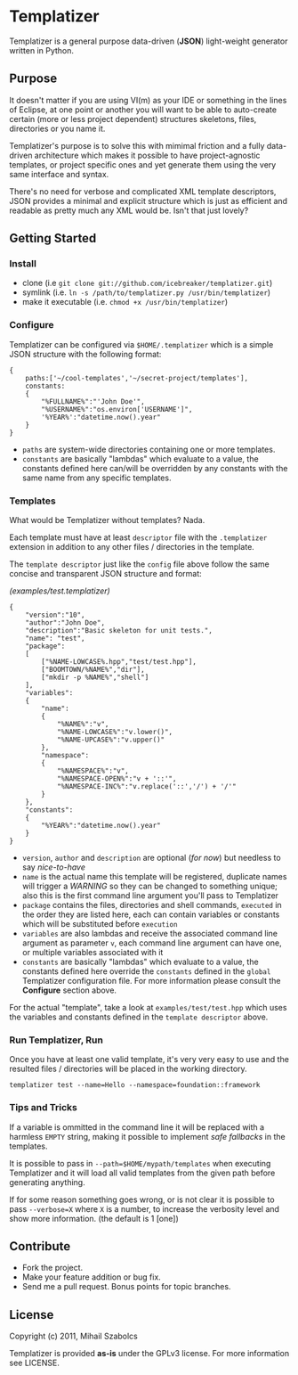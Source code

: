 Templatizer
===========
Templatizer is a general purpose data-driven (**JSON**) light-weight generator written in Python.

Purpose
-------
It doesn't matter if you are using VI(m) as your IDE or something in the lines of Eclipse, at one point
or another you will want to be able to auto-create certain (more or less project dependent) structures 
skeletons, files, directories or you name it.

Templatizer's purpose is to solve this with mimimal friction and a fully data-driven architecture which
makes it possible to have project-agnostic templates, or project specific ones and yet generate them
using the very same interface and syntax.

There's no need for verbose and complicated XML template descriptors, 
JSON provides a minimal and explicit structure which is just as efficient and readable as pretty 
much any XML would be. Isn't that just lovely?

Getting Started
---------------

### Install

* clone (i.e `git clone git://github.com/icebreaker/templatizer.git`)
* symlink (i.e. `ln -s /path/to/templatizer.py /usr/bin/templatizer`)
* make it executable (i.e. `chmod +x /usr/bin/templatizer`)

### Configure

Templatizer can be configured via `$HOME/.templatizer` which is a simple JSON
structure with the following format:

	{
		paths:['~/cool-templates','~/secret-project/templates'],
		constants:
		{
			"%FULLNAME%":"'John Doe'",
			"%USERNAME%":"os.environ['USERNAME']",
			'%YEAR%':"datetime.now().year"
		}
	}

* `paths` are system-wide directories containing one or more templates.
* `constants` are basically "lambdas" which evaluate to a value, the constants defined here
can/will be overridden by any constants with the same name from any specific templates.

### Templates

What would be Templatizer without templates? Nada.

Each template must have at least `descriptor` file with the `.templatizer` extension in addition
to any other files / directories in the template.

The `template descriptor` just like the `config` file above follow the same concise and transparent JSON structure
and format:

*(examples/test.templatizer)*

	{ 
		"version":"10",
		"author":"John Doe",
		"description":"Basic skeleton for unit tests.",
		"name": "test",
		"package":
		[	
			["%NAME-LOWCASE%.hpp","test/test.hpp"],
			["BOOMTOWN/%NAME%","dir"],
			["mkdir -p %NAME%","shell"]
		],
		"variables":
		{
			"name": 
			{
				"%NAME%":"v",
				"%NAME-LOWCASE%":"v.lower()",
				"%NAME-UPCASE%":"v.upper()"
			},
			"namespace":
			{
				"%NAMESPACE%":"v",
				"%NAMESPACE-OPEN%":"v + '::'",
				"%NAMESPACE-INC%":"v.replace('::','/') + '/'"
			}
		},
		"constants":
		{
			"%YEAR%":"datetime.now().year"
		}
	}

* `version`, `author` and `description` are optional (*for now*) but needless to say *nice-to-have*
* `name` is the actual name this template will be registered, duplicate names will trigger
a *WARNING* so they can be changed to something unique; also this is the first command line
argument you'll pass to Templatizer
* `package` contains the files, directories and shell commands, `executed` in the order
they are listed here, each can contain variables or constants which will be substituted
before `execution`
* `variables` are also lambdas and receive the associated command line argument as parameter `v`,
each command line argument can have one, or multiple variables associated with it
* `constants` are basically "lambdas" which evaluate to a value, the constants defined here
override the `constants` defined in the `global` Templatizer configuration file. For more
information please consult the **Configure** section above.

For the actual "template", take a look at `examples/test/test.hpp` which uses the variables and
constants defined in the `template descriptor` above.

### Run Templatizer, Run
Once you have at least one valid template, it's very very easy to use and the resulted files / directories
will be placed in the working directory.

`templatizer test --name=Hello --namespace=foundation::framework`

### Tips and Tricks
If a variable is ommitted in the command line it will be replaced with a harmless `EMPTY` string, making
it possible to implement *safe fallbacks* in the templates.

It is possible to pass in `--path=$HOME/mypath/templates` when executing Templatizer and it will load
all valid templates from the given path before generating anything.

If for some reason something goes wrong, or is not clear it is possible to pass `--verbose=X` where
`X` is a number, to increase the verbosity level and show more information. (the default is 1 [one])

Contribute
----------
* Fork the project.
* Make your feature addition or bug fix.
* Send me a pull request. Bonus points for topic branches.

License
-------
Copyright (c) 2011, Mihail Szabolcs

Templatizer is provided **as-is** under the GPLv3 license. For more information see LICENSE.
